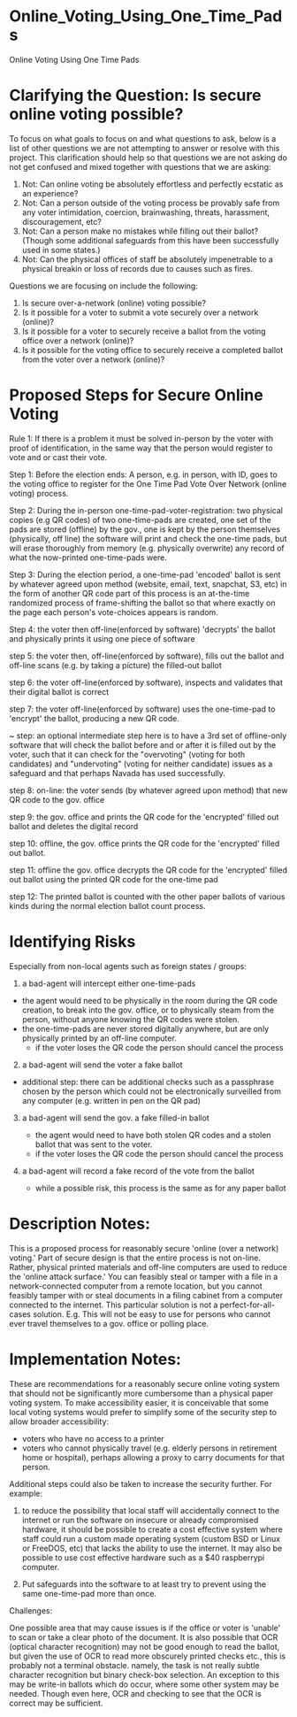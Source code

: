 # Online_Voting_Using_One_Time_Pads
Online Voting Using One Time Pads

# Clarifying the Question: Is secure online voting possible?

To focus on what goals to focus on and what questions to ask, below is a list of other questions we are not attempting to answer or resolve with this project. This clarification should help so that questions we are not asking do not get confused and mixed together with questions that we are asking:
1. Not: Can online voting be absolutely effortless and perfectly ecstatic as an experience? 
2. Not: Can a person outside of the voting process be provably safe from any voter intimidation, coercion, brainwashing, threats, harassment, discouragement, etc? 
3. Not: Can a person make no mistakes while filling out their ballot? (Though some additional safeguards from this have been successfully used in some states.) 
4. Not: Can the physical offices of staff be absolutely impenetrable to a physical breakin or loss of records due to causes such as fires. 

Questions we are focusing on include the following: 
1. Is secure over-a-network (online) voting possible? 
2. Is it possible for a voter to submit a vote securely over a network (online)?
3. Is it possible for a voter to securely receive a ballot from the voting office over a network (online)? 
4. Is it possible for the voting office to securely receive a completed ballot from the voter over a network (online)?


# Proposed Steps for Secure Online Voting

Rule 1: If there is a problem it must be solved in-person by the voter with proof of identification, in the same way that the person would register to vote and or cast their vote.  

Step 1: Before the election ends: A person, e.g. in person, with ID, goes to the voting office to register for the One Time Pad Vote Over Network (online voting) process. 

Step 2: During the in-person one-time-pad-voter-registration: two physical copies (e.g QR codes) of two one-time-pads are created, one set of the pads are stored (offline) by the gov., one is kept by the person themselves (physically, off line)
the software will print and check the one-time pads, but will erase thoroughly from memory (e.g. physically overwrite) any record of what the now-printed one-time-pads were.

Step 3: During the election period, a one-time-pad 'encoded' ballot is sent by whatever agreed upon method (website, email, text, snapchat, S3, etc) in the form of another QR code
part of this process is an at-the-time randomized process of frame-shifting the ballot so that where exactly on the page each person's vote-choices appears is random. 

Step 4: the voter then off-line(enforced by software) 'decrypts' the ballot and physically prints it using one piece of software

step 5: the voter then, off-line(enforced by software), fills out the ballot and off-line scans (e.g. by taking a picture) the filled-out ballot 

step 6: the voter off-line(enforced by software), inspects and validates that their digital ballot is correct

step 7: the voter off-line(enforced by software) uses the one-time-pad to 'encrypt' the ballot, producing a new QR code.

~ step: an optional intermediate step here is to have a 3rd set of offline-only software that will check the ballot before and or after it is filled out by the voter, such that it can check for the "overvoting" (voting for both candidates) and "undervoting" (voting for neither candidate) issues as a safeguard and that perhaps Navada has used successfully. 

step 8: on-line: the voter sends (by whatever agreed upon method) that new QR code to the gov. office

step 9: the gov. office and prints the QR code for the 'encrypted' filled out ballot and deletes the digital record

step 10: offline, the gov. office prints the QR code for the 'encrypted' filled out ballot.

step 11: offline the gov. office decrypts the QR code for the 'encrypted' filled out ballot using the printed QR code for the one-time pad

step 12: The printed ballot is counted with the other paper ballots of various kinds during the normal election ballot count process.


# Identifying Risks 
Especially from non-local agents such as foreign states / groups:

1. a bad-agent will intercept either one-time-pads
- the agent would need to be physically in the room during the QR code creation, to break into the gov. office, or to physically steam from the person, without anyone knowing the QR codes were stolen. 
- the one-time-pads are never stored digitally anywhere, but are only physically printed by an off-line computer.
	- if the voter loses the QR code the person should cancel the process


2. a bad-agent will send the voter a fake ballot
- additional step: there can be additional checks such as a passphrase chosen by the person which could not be electronically surveilled from any computer (e.g. written in pen on the QR pad) 


3. a bad-agent will send the gov. a fake filled-in ballot
	- the agent would need to have both stolen QR codes and a stolen ballot that was sent to the voter.
	- if the voter loses the QR code the person should cancel the process
	

4. a bad-agent will record a fake record of the vote from the ballot
	- while a possible risk, this process is the same as for any paper ballot


# Description Notes:
This is a proposed process for reasonably secure 'online (over a network) voting.' Part of secure design is that the entire process is not on-line. Rather, physical printed materials and off-line computers are used to reduce the 'online attack surface.' You can feasibly steal or tamper with a file in a network-connected computer from a remote location, but you cannot feasibly tamper with or steal documents in a filing cabinet from a computer connected to the internet. This particular solution is not a perfect-for-all-cases solution. E.g. This will not be easy to use for persons who cannot ever travel themselves to a gov. office or polling place. 

# Implementation Notes:
These are recommendations for a reasonably secure online voting system that should not be significantly more cumbersome than a physical paper voting system. 
To make accessibility easier, it is conceivable that some local voting systems would prefer to simplify some of the security step to allow broader accessibility:
- voters who have no access to a printer
- voters who cannot physically travel (e.g. elderly persons in retirement home or hospital), perhaps allowing a proxy to carry documents for that person. 

Additional steps could also be taken to increase the security further. 
For example: 

1. to reduce the possibility that local staff will accidentally connect to the internet or run the software on insecure or already compromised hardware, it should be possible to create a cost effective system where staff could run a custom made operating system (custom BSD or Linux or FreeDOS, etc) that lacks the ability to use the internet. It may also be possible to use cost effective hardware such as a $40 raspberrypi computer. 

2. Put safeguards into the software to at least try to prevent using the same one-time-pad more than once. 

Challenges:

One possible area that may cause issues is if the office or voter is 'unable' to scan or take a clear photo of the document.
It is also possible that OCR (optical character recognition) may not be good enough to read the ballot, but given the use of OCR to read more obscurely printed checks etc., this is probably not a terminal obstacle. 
namely, the task is not really subtle character recognition but binary check-box selection. An exception to this may be write-in ballots which do occur, where some other system may be needed.
Though even here, OCR and checking to see that the OCR is correct may be sufficient. 

